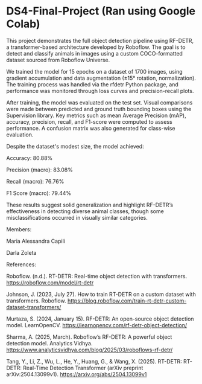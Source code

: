 # DS4-Final-Project (Ran using Google Colab)

This project demonstrates the full object detection pipeline using RF-DETR, a transformer-based architecture developed by Roboflow. The goal is to detect and classify animals in images using a custom COCO-formatted dataset sourced from Roboflow Universe.

We trained the model for 15 epochs on a dataset of 1700 images, using gradient accumulation and data augmentation (±15° rotation, normalization). The training process was handled via the rfdetr Python package, and performance was monitored through loss curves and precision-recall plots.

After training, the model was evaluated on the test set. Visual comparisons were made between predicted and ground truth bounding boxes using the Supervision library. Key metrics such as mean Average Precision (mAP), accuracy, precision, recall, and F1-score were computed to assess performance. A confusion matrix was also generated for class-wise evaluation.

Despite the dataset's modest size, the model achieved:

Accuracy: 80.88%

Precision (macro): 83.08%

Recall (macro): 76.76%

F1 Score (macro): 79.44%

These results suggest solid generalization and highlight RF-DETR’s effectiveness in detecting diverse animal classes, though some misclassifications occurred in visually similar categories.

Members:

Maria Alessandra Capili

Darla Zoleta

References: 

Roboflow. (n.d.). RT-DETR: Real-time object detection with transformers. https://roboflow.com/model/rt-detr

Johnson, J. (2023, July 27). How to train RT-DETR on a custom dataset with transformers. Roboflow. https://blog.roboflow.com/train-rt-detr-custom-dataset-transformers/

Murtaza, S. (2024, January 15). RF-DETR: An open-source object detection model. LearnOpenCV. https://learnopencv.com/rf-detr-object-detection/

Sharma, A. (2025, March). Roboflow’s RF-DETR: A powerful object detection model. Analytics Vidhya. https://www.analyticsvidhya.com/blog/2025/03/roboflows-rf-detr/

Tang, Y., Li, Z., Wu, L., He, Y., Huang, G., & Wang, X. (2025). RT-DETR: RT-DETR: Real-Time Detection Transformer (arXiv preprint arXiv:2504.13099v1). https://arxiv.org/abs/2504.13099v1
